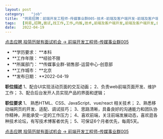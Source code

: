 ```yaml
---
layout:	post
category:	"job"
title:	"网易招聘：前端开发工程师-传媒事业群005-技术-前端及客户端开发-前端及客户端开发-北京本科经验不限"
tags:	[网易,招聘,面试,找工作,工作,内推,技术,前端及客户端开发,前端及客户端开发,北京,本科,经验不限]
date:	2022-04-19
---
```


[点击应聘 投简历就有面试机会 -> 前端开发工程师-传媒事业群005](http://mobile.bole.netease.com/bole/boleDetail?id=39722&employeeId=346f03c3cda5f04c&key=all)



- **学历要求： **本科
- **工作年限： **经验不限
- **所属部门： **传媒事业群-销售部-运营中心-创意部
- **工作城市： **北京
- **发布日期： **2022-04-19



**职位描述**
1、配合UI实现活动页面的交互动画；
2、负责web前端页面开发、维护工作；
3、配合后台发开人员实现产品的界面和逻辑；



**职位要求**
1、 熟悉HTML、CSS、JavaScript、vue/react 相关技术；
  2、熟悉移动端网页的开发、适配、调试技巧；
  3、思路清晰，具备良好的沟通能力和团队协作精神，并能承受一定的工作压力；
  4、喜欢前端，关注前端发展动态，喜欢逛各种技术论坛，有写技术博客者优先；
  5、可保证6个月者优先，每周5天。



[点击应聘 投简历就有面试机会 -> 前端开发工程师-传媒事业群005](http://mobile.bole.netease.com/bole/boleDetail?id=39722&employeeId=346f03c3cda5f04c&key=all)